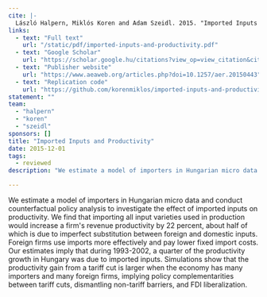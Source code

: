 ```yaml
---
cite: |-
  László Halpern, Miklós Koren and Adam Szeidl. 2015. "Imported Inputs and Productivity" American Economic Review. 105(12), pp. 3660-3703.
links:
  - text: "Full text"
    url: "/static/pdf/imported-inputs-and-productivity.pdf"
  - text: "Google Scholar"
    url: "https://scholar.google.hu/citations?view_op=view_citation&citation_for_view=fFTegXUAAAAJ:4e5Qn2KL_jwC"
  - text: "Publisher website"
    url: "https://www.aeaweb.org/articles.php?doi=10.1257/aer.20150443"
  - text: "Replication code"
    url: "https://github.com/korenmiklos/imported-inputs-and-productivity-replication"
statement: ""
team:
  - "halpern"
  - "koren"
  - "szeidl"
sponsors: []
title: "Imported Inputs and Productivity"
date: 2015-12-01
tags:
  - reviewed
description: "We estimate a model of importers in Hungarian micro data and conduct counterfactual policy analysis to investigate the effect of imported inputs on productivity. We find that importing all input varieties used in production would increase a firm's revenue productivity by 22 percent, about half of which is due to imperfect substitution between foreign and domestic inputs. Foreign firms use imports more effectively and pay lower fixed import costs. Our estimates imply that during 1993-2002, a quarter of the productivity growth in Hungary was due to imported inputs. Simulations show that the productivity gain from a tariff cut is larger when the economy has many importers and many foreign firms, implying policy complementarities between tariff cuts, dismantling non-tariff barriers, and FDI liberalization.\n"

---
```


We estimate a model of importers in Hungarian micro data and conduct counterfactual policy analysis to investigate the effect of imported inputs on productivity. We find that importing all input varieties used in production would increase a firm's revenue productivity by 22 percent, about half of which is due to imperfect substitution between foreign and domestic inputs. Foreign firms use imports more effectively and pay lower fixed import costs. Our estimates imply that during 1993-2002, a quarter of the productivity growth in Hungary was due to imported inputs. Simulations show that the productivity gain from a tariff cut is larger when the economy has many importers and many foreign firms, implying policy complementarities between tariff cuts, dismantling non-tariff barriers, and FDI liberalization.


